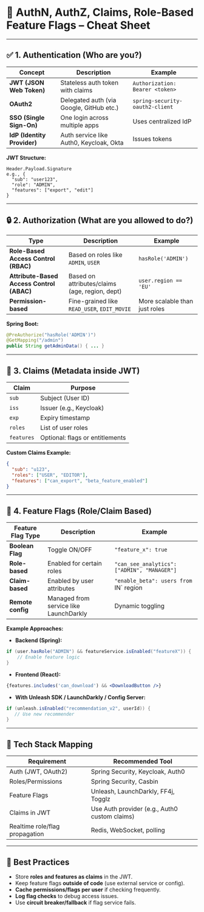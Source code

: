 # 🔐 **AuthN, AuthZ, Claims, Role-Based Feature Flags – Cheat Sheet**

---

## ✅ **1. Authentication (Who are you?)**

| Concept                     | Description                              | Example                         |
| --------------------------- | ---------------------------------------- | ------------------------------- |
| **JWT (JSON Web Token)**    | Stateless auth token with claims         | `Authorization: Bearer <token>` |
| **OAuth2**                  | Delegated auth (via Google, GitHub etc.) | `spring-security-oauth2-client` |
| **SSO (Single Sign-On)**    | One login across multiple apps           | Uses centralized IdP            |
| **IdP (Identity Provider)** | Auth service like Auth0, Keycloak, Okta  | Issues tokens                   |

**JWT Structure:**

```
Header.Payload.Signature
e.g., {
  "sub": "user123",
  "role": "ADMIN",
  "features": ["export", "edit"]
}
```

---

## 🔒 **2. Authorization (What are you allowed to do?)**

| Type                                      | Description                                    | Example                       |
| ----------------------------------------- | ---------------------------------------------- | ----------------------------- |
| **Role-Based Access Control (RBAC)**      | Based on roles like `ADMIN`, `USER`            | `hasRole('ADMIN')`            |
| **Attribute-Based Access Control (ABAC)** | Based on attributes/claims (age, region, dept) | `user.region == 'EU'`         |
| **Permission-based**                      | Fine-grained like `READ_USER`, `EDIT_MOVIE`    | More scalable than just roles |

**Spring Boot:**

```java
@PreAuthorize("hasRole('ADMIN')")
@GetMapping("/admin")
public String getAdminData() { ... }
```

---

## 🧾 **3. Claims (Metadata inside JWT)**

| Claim      | Purpose                         |
| ---------- | ------------------------------- |
| `sub`      | Subject (User ID)               |
| `iss`      | Issuer (e.g., Keycloak)         |
| `exp`      | Expiry timestamp                |
| `roles`    | List of user roles              |
| `features` | Optional: flags or entitlements |

**Custom Claims Example:**

```json
{
  "sub": "u123",
  "roles": ["USER", "EDITOR"],
  "features": ["can_export", "beta_feature_enabled"]
}
```

---

## 🚩 **4. Feature Flags (Role/Claim Based)**

| Feature Flag Type | Description                            | Example                                     |
| ----------------- | -------------------------------------- | ------------------------------------------- |
| **Boolean Flag**  | Toggle ON/OFF                          | `"feature_x": true`                         |
| **Role-based**    | Enabled for certain roles              | `"can_see_analytics": ["ADMIN", "MANAGER"]` |
| **Claim-based**   | Enabled by user attributes             | `"enable_beta": users from `IN\` region     |
| **Remote config** | Managed from service like LaunchDarkly | Dynamic toggling                            |

**Example Approaches:**

* **Backend (Spring):**

```java
if (user.hasRole("ADMIN") && featureService.isEnabled("featureX")) {
    // Enable feature logic
}
```

* **Frontend (React):**

```jsx
{features.includes('can_download') && <DownloadButton />}
```

* **With Unleash SDK / LaunchDarkly / Config Server:**

```java
if (unleash.isEnabled("recommendation_v2", userId)) {
   // Use new recommender
}
```

---

## 🧩 **Tech Stack Mapping**

| Requirement                    | Recommended Tool                              |
| ------------------------------ | --------------------------------------------- |
| Auth (JWT, OAuth2)             | Spring Security, Keycloak, Auth0              |
| Roles/Permissions              | Spring Security, Casbin                       |
| Feature Flags                  | Unleash, LaunchDarkly, FF4j, Togglz           |
| Claims in JWT                  | Use Auth provider (e.g., Auth0 custom claims) |
| Realtime role/flag propagation | Redis, WebSocket, polling                     |

---

## 🧠 **Best Practices**

* Store **roles and features as claims** in the JWT.
* Keep feature flags **outside of code** (use external service or config).
* **Cache permissions/flags per user** if checking frequently.
* **Log flag checks** to debug access issues.
* Use **circuit breaker/fallback** if flag service fails.

